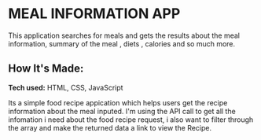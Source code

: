 
# MEAL INFORMATION APP
This application searches for meals and gets the results about the meal information, summary of the meal , diets , calories and so much more.

<!-- **Link to project:** http://recruiters-love-seeing-live-demos.com/ -->

<!-- ![alt tag](http://placecorgi.com/1200/650) -->

## How It's Made:

**Tech used:** HTML, CSS, JavaScript

Its a simple food recipe appication which helps users get the recipe information about the meal inputed.
I'm using the API call to get all the infomation i need about the food recipe request, i also want to filter through the array and make the returned data a link to view the Recipe.






